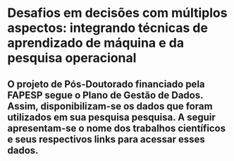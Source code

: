 # Desafios em decisões com múltiplos aspectos: integrando técnicas de aprendizado de máquina e da pesquisa operacional

## O projeto de Pós-Doutorado financiado pela FAPESP segue o Plano de Gestão de Dados. Assim, disponibilizam-se os dados que foram utilizados em sua pesquisa pesquisa. A seguir apresentam-se o nome dos trabalhos científicos e seus respectivos links para acessar esses dados. 
